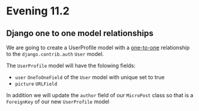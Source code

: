 # Evening 11.2

## Django one to one model relationships
We are going to create a UserProfile model with a [one-to-one](https://docs.djangoproject.com/en/1.9/topics/db/examples/one_to_one/) relationship to the `django.contrib.auth` `User` model.

The `UserProfile` model will have the folowing fields:
* `user` `OneToOneField` of the `User` model with unique set to true
* `picture` `URLField`

In addition we will update the `author` field of our `MicroPost` class so that is a `ForeignKey` of our new `UserProfile` model

